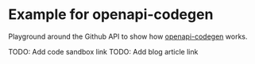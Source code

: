 # Example for openapi-codegen

Playground around the Github API to show how [openapi-codegen](https://github.com/fabien0102/openapi-codegen) works.

TODO: Add code sandbox link
TODO: Add blog article link
